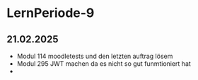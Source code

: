 # LernPeriode-9


## 21.02.2025
- Modul 114 moodletests und den letzten auftrag lösem
- Modul 295 JWT machen da es nicht so gut funmtioniert hat
- 
